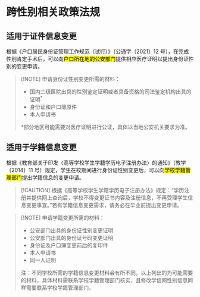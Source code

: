 # 跨性别相关政策法规

## 适用于证件信息变更

根据《户口居民身份证管理工作规范（试行）》（公通字〔2021〕12 号），在完成性别肯定手术后，可以向<mark>户口所在地的公安部门</mark>提供相应医疗证明以提出身份证性别的变更申请。

> [!NOTE] 申请身份证性别变更所需的材料：
>* 国内三级医院出具的性别鉴定证明或者具备资格的司法鉴定机构出具的证明<sup>*</sup>
>* 身份证和户口簿原件
>* 本人申请书
>
>*部分地区可能需要对医疗证明进行公证，具体以当地公安机关要求为准。

## 适用于学籍信息变更

根据《教育部关于印发〈高等学校学生学籍学历电子注册办法〉的通知》（教学〔2014〕11 号）规定，学生在校期间进行身份证性别变更后，可以向<mark>学校学籍管理部门</mark>提出学籍信息的变更申请。

> [!CAUTION] 根据《高等学校学生学籍学历电子注册办法》规定：“学历注册并提供网上查询后，学校不得变更证书内容及注册信息，不再受理学生信息变更事宜。”若有学籍信息变更需求，请务必在毕业前提出变更申请。

> [!NOTE] 申请学籍变更所需的材料：
>* 公安部门出具的身份证性别变更证明
>* 公安部门出具的身份证号码变更证明
>* 身份证及户口簿变更前后的复印件
>* 本人申请书
>* 同一人证明
>
>注：不同学校所需的学籍信息变更材料会有所不同，以上列出的为可能需要的材料，具体材料需联系学校学籍管理部门核实，且修改学信网性别信息同样需要联系学校学籍管理部门。
